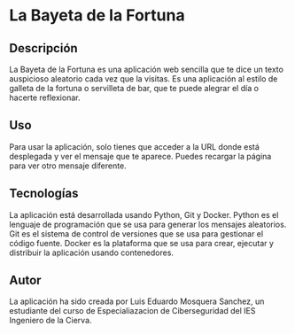 # La Bayeta de la Fortuna

## Descripción
La Bayeta de la Fortuna es una aplicación web sencilla que te dice un texto auspicioso aleatorio cada vez que la visitas. Es una aplicación al estilo de galleta de la fortuna o servilleta de bar, que te puede alegrar el día o hacerte reflexionar.

## Uso
Para usar la aplicación, solo tienes que acceder a la URL donde está desplegada y ver el mensaje que te aparece. Puedes recargar la página para ver otro mensaje diferente.

## Tecnologías
La aplicación está desarrollada usando Python, Git y Docker. Python es el lenguaje de programación que se usa para generar los mensajes aleatorios. Git es el sistema de control de versiones que se usa para gestionar el código fuente. Docker es la plataforma que se usa para crear, ejecutar y distribuir la aplicación usando contenedores.

## Autor
La aplicación ha sido creada por Luis Eduardo Mosquera Sanchez, un estudiante del curso de Especialiazacion de Ciberseguridad del IES Ingeniero de la Cierva.
